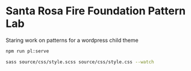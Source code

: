 # Santa Rosa Fire Foundation Pattern Lab

Staring work on patterns for a wordpress child theme

``` bash
npm run pl:serve
```

``` bash
sass source/css/style.scss source/css/style.css --watch
```
